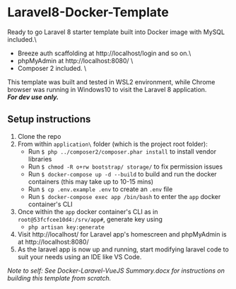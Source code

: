 # Laravel8-Docker-Template
Ready to go Laravel 8 starter template built into Docker image with MySQL included.\

- Breeze auth scaffolding at http://localhost/login and so on.\
- phpMyAdmin at http://localhost:8080/ \
- Composer 2 included. \

This template was built and tested in WSL2 environment, while Chrome browser was running in Windows10 to visit the Laravel 8 application.\
***For dev use only.***

## Setup instructions
1. Clone the repo
2. From within `application\` folder (which is the project root folder):
   - Run `$ php ../composer2/composer.phar install` to install vendor libraries
   - Run `$ chmod -R o+rw bootstrap/ storage/` to fix permission issues
   - Run `$ docker-compose up -d --build` to build and run the docker containers (this may take up to 10-15 mins)
   - Run `$ cp .env.example .env` to create an `.env` file
   - Run `$ docker-compose exec app /bin/bash` to enter the `app` docker container's CLI
3. Once within the `app` docker container's CLI as in `root@53fcfcee10d4:/srv/app#`, generate key using
   - `php artisan key:generate`
4. Visit http://localhost/ for Laravel app's homescreen and phpMyAdmin is at http://localhost:8080/
5. As the laravel app is now up and running, start modifying laravel code to suit your needs using an IDE like VS Code.

*Note to self: See Docker-Laravel-VueJS Summary.docx for instructions on building this template from scratch.*
